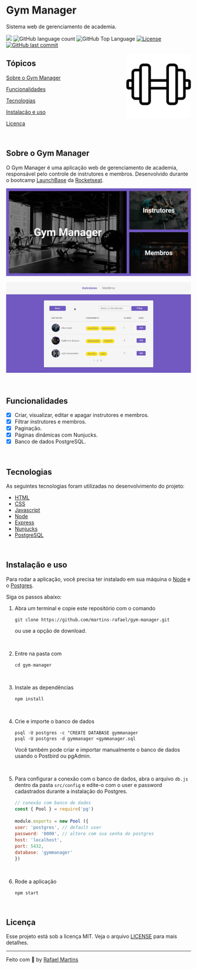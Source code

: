 # Gym Manager

<p>Sistema web de gerenciamento de academia.</p>

<p>
  <img src="https://img.shields.io/badge/made%20by-RAFAEL%20MARTINS-7159c1?style=flat-square">
  <img alt="GitHub language count" src="https://img.shields.io/github/languages/count/martins-rafael/gym-manager?color=7159c1&style=flat-square">
  <img alt="GitHub Top Language" src="https://img.shields.io/github/languages/top/martins-rafael/gym-manager?color=7159c1&style=flat-square">
  <a href="https://opensource.org/licenses/MIT">
    <img alt="License" src="https://img.shields.io/badge/license-MIT-7159c1?style=flat-square">
  </a>
  <a href="https://github.com/martins-rafael/gym-manager/commits/master">
    <img alt="GitHub last commit" src="https://img.shields.io/github/last-commit/martins-rafael/gym-manager?color=7159c1&style=flat-square">
  </a>
</p>

<img align="right" src=".github/dumbbell.png?raw=true" width="35%">

## Tópicos 

[Sobre o Gym Manager](#sobre-o-gym-manager)

[Funcionalidades](#funcionalidades)

[Tecnologias](#tecnologias)

[Instalação e uso](#instalação-e-uso)

[Licença](#licença)

<br>

## Sobre o Gym Manager

O Gym Manager é uma aplicação web de gerenciamento de academia, responsável pelo controle de instrutores e membros. Desenvolvido durante o bootcamp [LaunchBase](https://rocketseat.com.br/launchbase) da [Rocketseat](https://rocketseat.com.br/). 

<p align="center">
  <img src=".github/screenshot.png" alt="página principal">
</p>

<p align="center">
  <img src=".github/demo.gif" alt="demonstração">
</p>

<br>

## Funcionalidades

- [X] Criar, visualizar, editar e apagar instrutores e membros.
- [X] Filtrar instrutores e membros.
- [X] Paginação.
- [X] Páginas dinâmicas com Nunjucks.
- [X] Banco de dados PostgreSQL.

<br>

## Tecnologias

As seguintes tecnologias foram utilizadas no desenvolvimento do projeto:

- [HTML](https://devdocs.io/html/)
- [CSS](https://devdocs.io/css/)
- [Javascript](https://devdocs.io/javascript/)
- [Node](https://nodejs.org/en/)
- [Express](https://expressjs.com/)
- [Nunjucks](https://mozilla.github.io/nunjucks/)
- [PostgreSQL](https://www.postgresql.org/)

<br>

## Instalação e uso

Para rodar a aplicação, você precisa ter instalado em sua máquina o [Node](https://nodejs.org/en/) e o [Postgres](https://www.postgresql.org/).

Siga os passos abaixo:

1) Abra um terminal e copie este repositório com o comando
    ```
    git clone https://github.com/martins-rafael/gym-manager.git
    ```
    ou use a opção de download.
    
    <br>

2) Entre na pasta com 
    ```
    cd gym-manager
    ```
    
    <br>

3) Instale as dependências
    ```
    npm install
    ```
    
    <br>
    
4) Crie e importe o banco de dados
    ```
    psql -U postgres -c "CREATE DATABASE gymmanager
    psql -U postgres -d gymmanager <gymmanager.sql
    ```
    Você também pode criar e importar manualmente o banco de dados usando o Postbird ou pgAdmin.
    
<br>

5) Para configurar a conexão com o banco de dados, abra o arquivo ```db.js``` dentro da pasta ```src/config``` e edite-o com o user e password cadastrados durante a instalação do Postgres.
    ```js
    // conexão com banco de dados
    const { Pool } = require('pg')

    module.exports = new Pool ({
    user: 'postgres', // default user
    password: '0000', // altere com sua senha do postgres
    host: 'localhost',
    port: 5432,
    database: 'gymmanager'
    })
    ```
    
    <br>

6) Rode a aplicação
    ```
    npm start
    ```

<br>

## Licença

Esse projeto está sob a licença MIT. Veja o arquivo [LICENSE](/LICENSE) para mais detalhes.

---

Feito com :purple_heart: by [Rafael Martins](https://github.com/martins-rafael)

